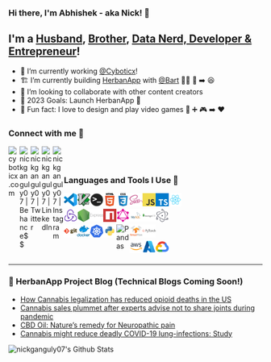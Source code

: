 ### Hi there, I'm Abhishek - aka Nick! 👋

## I'm a [Husband][anubha], [Brother][bart], [Data Nerd, Developer &amp; Entrepreneur][work]!

- 🏢 I’m currently working [@Cyboticx][work]!
- 🏗 I’m currently building [HerbanApp][weed] with [@Bart][bart] 🌱➕ 🚬 ➡️ 😆
- 👯 I’m looking to collaborate with other content creators
- 🥅 2023 Goals: Launch HerbanApp 🥳
- 🔭 Fun fact: I love to design and play video games 🎨 ➕ 🎮 ➡️ ❤️

<!-- TODO:  Download all images and add it to a folder on this git repo directly -->

### Connect with me 📱

[<img align="left" alt="cyboticx.com" width="22px" src="https://upload.wikimedia.org/wikipedia/commons/thumb/f/f6/Twemoji2_1f310.svg/1024px-Twemoji2_1f310.svg.png?20170615230316" />][work]
[<img align="left" alt="nickganguly07 | Behance$$" width="22px" src="https://cdn.worldvectorlogo.com/logos/behance-1.svg" />][behance]
[<img align="left" alt="nickganguly07 | Twitter" width="22px" src="https://upload.wikimedia.org/wikipedia/commons/thumb/4/4f/Twitter-logo.svg/1024px-Twitter-logo.svg.png?20220821125553" />][twitter]
[<img align="left" alt="nickganguly07 | LinkedIn" width="22px" src="https://upload.wikimedia.org/wikipedia/commons/8/81/LinkedIn_icon.svg" />][linkedin]
[<img align="left" alt="nickganguly07 | Instagram" width="22px" src="https://upload.wikimedia.org/wikipedia/commons/e/e7/Instagram_logo_2016.svg" />][instagram]

&nbsp;
<br />
<br />

### Languages and Tools I Use 🔨

[<img align="left" alt="Visual Studio Coode" width="26px" src="https://raw.githubusercontent.com/github/explore/master/topics/visual-studio-code/visual-studio-code.png" />][vscode]
[<img align="left" alt="VIM" width="26px" src="https://raw.githubusercontent.com/github/explore/master/topics/vim/vim.png" />][vim]
[<img align="left" alt="iTerm2" width="26px" src="https://raw.githubusercontent.com/github/explore/master/topics/terminal/terminal.png" />][iterm]
[<img align="left" alt="HTML5" width="26px" src="https://raw.githubusercontent.com/github/explore/master/topics/html/html.png" />][html5]
[<img align="left" alt="CSS3" width="26px" src="https://raw.githubusercontent.com/github/explore/master/topics/css/css.png" />][css3]
[<img align="left" alt="SCSS" width="26px" src="https://raw.githubusercontent.com/github/explore/master/topics/sass/sass.png" />][scss]
[<img align="left" alt="JavaScript" width="26px" src="https://raw.githubusercontent.com/github/explore/master/topics/javascript/javascript.png" />][js]
[<img align="left" alt="TypeScript" width="26px" src="https://raw.githubusercontent.com/github/explore/master/topics/typescript/typescript.png" />][ts]
[<img align="left" alt="React" width="26px" src="https://raw.githubusercontent.com/github/explore/master/topics/react/react.png" />][react]

&nbsp;
<br />

[<img align="left" alt="Redux" width="26px" src="https://raw.githubusercontent.com/github/explore/master/topics/redux/redux.png" />][redux]
[<img align="left" alt="NodeJS" width="26px" src="https://raw.githubusercontent.com/github/explore/master/topics/nodejs/nodejs.png" />][nodejs]
[<img align="left" alt="Express" width="26px" src="https://raw.githubusercontent.com/github/explore/master/topics/express/express.png" />][express]
[<img align="left" alt="NPM" width="26px" src="https://raw.githubusercontent.com/github/explore/master/topics/npm/npm.png" />][npm]
[<img align="left" alt="GraphQL" width="26px" src="https://raw.githubusercontent.com/github/explore/master/topics/graphql/graphql.png" />][graphql]
[<img align="left" alt="MySQL" width="26px" src="https://raw.githubusercontent.com/github/explore/master/topics/mysql/mysql.png" />][mysql]
[<img align="left" alt="MongoDB" width="26px" src="https://raw.githubusercontent.com/github/explore/master/topics/mongodb/mongodb.png" />][mongo]
[<img align="left" alt="Electron" width="26px" src="https://raw.githubusercontent.com/github/explore/master/topics/electron/electron.png" />][electron]


&nbsp;
<br />

[<img align="left" alt="Git" width="26px" src="https://raw.githubusercontent.com/github/explore/master/topics/git/git.png" />][git]
[<img align="left" alt="Docker" width="26px" src="https://raw.githubusercontent.com/github/explore/master/topics/docker/docker.png" />][docker]
[<img align="left" alt="Docker" width="26px" src="https://raw.githubusercontent.com/github/explore/master/topics/kubernetes/kubernetes.png" />][kubernetes]
[<img align="left" alt="Python" width="26px" src="https://raw.githubusercontent.com/github/explore/master/topics/python/python.png" />][python]
[<img align="left" alt="Pandas" width="26px" src="https://upload.wikimedia.org/wikipedia/commons/thumb/2/22/Pandas_mark.svg/898px-Pandas_mark.svg.png?20200210000431" />][pandas]
[<img align="left" alt="Tensorflow" width="26px" src="https://raw.githubusercontent.com/github/explore/master/topics/tensorflow/tensorflow.png" />][tensorflow]
[<img align="left" alt="PyTorch" width="26px" src="https://raw.githubusercontent.com/github/explore/master/topics/pytorch/pytorch.png" />][pytorch]


&nbsp;
<br />

[<img align="left" alt="AWS" width="26px" src="https://raw.githubusercontent.com/github/explore/master/topics/aws/aws.png" />][aws]
[<img align="left" alt="Azure" width="26px" src="https://raw.githubusercontent.com/github/explore/master/topics/azure/azure.png" />][azure]
[<img align="left" alt="Google Cloud" width="26px" src="https://raw.githubusercontent.com/github/explore/master/topics/google-cloud/google-cloud.png" />][googlecloud]

&nbsp;
<br />
<br />

---

### 🌲 HerbanApp Project Blog (Technical Blogs Coming Soon!)

<!-- MEDIUM (HB):START -->

- [How Cannabis legalization has reduced opioid deaths in the US](https://medium.com/herbanapp/how-cannabis-legalization-has-reduced-opioid-deaths-in-the-us-84961179fc85)
- [Cannabis sales plummet after experts advise not to share joints during pandemic](https://medium.com/herbanapp/cannabis-sales-plummet-after-experts-advise-not-to-share-joints-during-pandemic-99f89e947025)
- [CBD Oil: Nature’s remedy for Neuropathic pain](https://medium.com/herbanapp/cbd-oil-natures-remedy-for-neuropathic-pain-78ec2e2c04a5)
- [Cannabis might reduce deadly COVID-19 lung-infections: Study](https://medium.com/herbanapp/cannabis-might-reduce-deadly-covid-19-lung-infections-study-33b34658c1b6)
<!-- MEDIUM (HB):END -->

<img align="left" alt="nickganguly07's Github Stats" src="https://github-readme-stats.vercel.app/api?username=nickganguly07&show_icons=true&hide_border=true" />

<!-- PERSONAL LINKS: START -->

[website]: https://medium.com/@nickganguly07
[work]: https://cyboticx.com
[weed]: https://herban.app
[twitter]: https://twitter.com/nickganguly07
[instagram]: https://instagram.com/nickganguly07
[linkedin]: https://linkedin.com/in/nickganguly07
[behance]: https://www.behance.net/nickganguly07

<!-- PERSONAL LINKS: END -->

<!-- FAMILY LINKS: START -->

[anubha]: https://www.linkedin.com/in/anubha-abhishek-ganguly-7b210a6a/
[bart]: https://github.com/HuzarO

<!-- FAMILY LINKS: END -->

<!-- TECH LINKS: START -->

[vscode]: https://github.com/microsoft/vscode
[vim]: https://github.com/vim/vim
[iterm]: https://www.iterm2.com/index.html
[html5]: https://github.com/whatwg/html
[css3]: https://github.com/airbnb/css
[scss]: https://github.com/sass/sass
[js]: https://github.com/airbnb/javascript
[ts]: https://github.com/microsoft/TypeScript
[react]: https://github.com/facebook/react
[redux]: https://github.com/reduxjs/redux
[nodejs]: https://github.com/nodejs/node
[express]: https://github.com/expressjs/express
[npm]: https://github.com/npm
[graphql]: https://github.com/graphql
[mysql]: https://github.com/mysql
[postgres]: https://www.postgresql.org
[mongo]: https://github.com/mongodb/mongo
[electron]: https://github.com/electron/electron
[git]: https://github.com/git/git
[github]: https://github.com/github
[docker]: https://github.com/docker
[kubernetes]: https://github.com/kubernetes
[python]: https://github.com/python
[cpp]: https://isocpp.org
[rust]: https://rust-lang.org
[matplotlib]: https://matplotlib.org
[pandas]: https://pandas.pydata.org
[numpy]: https://numpy.org
[scipy]: https://scipy.org
[sklearn]: https://scikit-learn.org
[scrapy]: https://scrapy.org
[hadoop]: https://hadoop.apache.org
[spark]: https://spark.apache.org
[pytorch]: https://pytorch.org
[tensorflow]: https://tensorflow.org
[jupyter]: https://jupyter.org
[rapidminer]: https://rapidminer.com
[airflow]: https://airflow.apache.org
[databricks]: https://databricks.com
[matlab]: https://mathworks.com
[kafka]: https://kafka.apache.org
[hive]: https://hive.apache.org
[awsredshift]: https://aws.amazon.com/redshift
[awsathena]: https://aws.amazon.com/athena
[bigquery]: https://cloud.google.com/bigquery
[snowflake]: https://snowflake.com
[tableau]: https://tableau.com
[aws]: https://aws.amazon.com
[azure]: https://azure.microsoft.com
[googlecloud]: https://cloud.google.com


<!-- TECH LINKS: END -->

